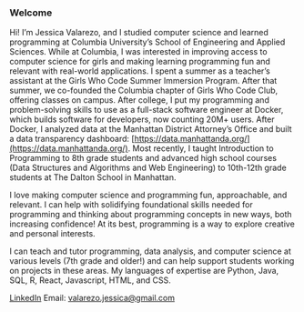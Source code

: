 ### Welcome

Hi! I’m Jessica Valarezo, and I studied computer science and learned programming at Columbia University’s School of Engineering and Applied Sciences. While at Columbia, I was interested in improving access to computer science for girls and making learning programming fun and relevant with real-world applications. I spent a summer as a teacher’s assistant at the Girls Who Code Summer Immersion Program. After that summer, we co-founded the Columbia chapter of Girls Who Code Club, offering classes on campus. After college, I put my programming and problem-solving skills to use as a full-stack software engineer at Docker, which builds software for developers, now counting 20M+ users. After Docker, I analyzed data at the Manhattan District Attorney’s Office and built a data transparency dashboard: [https://data.manhattanda.org/](https://data.manhattanda.org/). Most recently, I taught Introduction to Programming to 8th grade students and advanced high school courses (Data Structures and Algorithms and Web Engineering) to 10th-12th grade students at The Dalton School in Manhattan.

I love making computer science and programming fun, approachable, and relevant. I can help with solidifying foundational skills needed for programming and thinking about programming concepts in new ways, both increasing confidence! At its best, programming is a way to explore creative and personal interests. 

I can teach and tutor programming, data analysis, and computer science at various levels (7th grade and older!) and can help support students working on projects in these areas. My languages of expertise are Python, Java, SQL, R, React, Javascript, HTML, and CSS. 


[LinkedIn](https://www.linkedin.com/in/jessicavalarezo/)
Email: valarezo.jessica@gmail.com